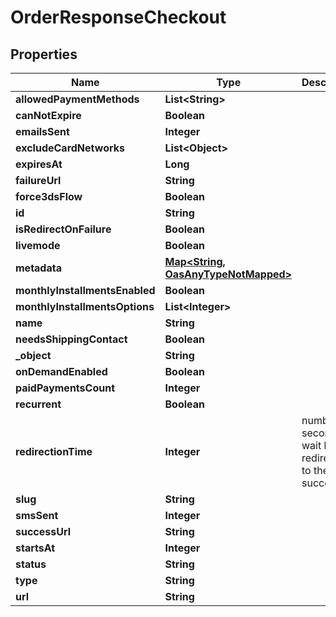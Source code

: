 

# OrderResponseCheckout

## Properties

Name | Type | Description | Notes
------------ | ------------- | ------------- | -------------
**allowedPaymentMethods** | **List&lt;String&gt;** |  |  [optional]
**canNotExpire** | **Boolean** |  |  [optional]
**emailsSent** | **Integer** |  |  [optional]
**excludeCardNetworks** | **List&lt;Object&gt;** |  |  [optional]
**expiresAt** | **Long** |  |  [optional]
**failureUrl** | **String** |  |  [optional]
**force3dsFlow** | **Boolean** |  |  [optional]
**id** | **String** |  |  [optional]
**isRedirectOnFailure** | **Boolean** |  |  [optional]
**livemode** | **Boolean** |  |  [optional]
**metadata** | [**Map&lt;String, OasAnyTypeNotMapped&gt;**](OasAnyTypeNotMapped.md) |  |  [optional]
**monthlyInstallmentsEnabled** | **Boolean** |  |  [optional]
**monthlyInstallmentsOptions** | **List&lt;Integer&gt;** |  |  [optional]
**name** | **String** |  |  [optional]
**needsShippingContact** | **Boolean** |  |  [optional]
**_object** | **String** |  |  [optional]
**onDemandEnabled** | **Boolean** |  |  [optional]
**paidPaymentsCount** | **Integer** |  |  [optional]
**recurrent** | **Boolean** |  |  [optional]
**redirectionTime** | **Integer** | number of seconds to wait before redirecting to the success_url |  [optional]
**slug** | **String** |  |  [optional]
**smsSent** | **Integer** |  |  [optional]
**successUrl** | **String** |  |  [optional]
**startsAt** | **Integer** |  |  [optional]
**status** | **String** |  |  [optional]
**type** | **String** |  |  [optional]
**url** | **String** |  |  [optional]




